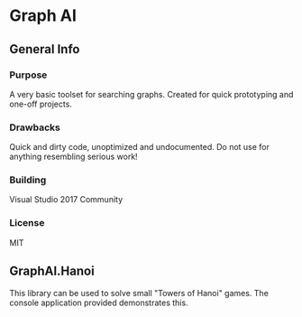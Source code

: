 Graph AI
========

General Info
------------

### Purpose
A very basic toolset for searching graphs. Created for quick prototyping and one-off projects.

### Drawbacks
Quick and dirty code, unoptimized and undocumented. Do not use for anything resembling serious work!

### Building
Visual Studio 2017 Community

### License
MIT

GraphAI.Hanoi
-------------
This library can be used to solve small "Towers of Hanoi" games. The console application provided demonstrates this.